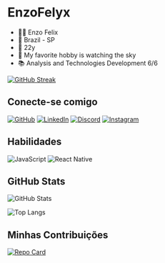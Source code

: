 # EnzoFelyx

- 👨‍💻 Enzo Felix
- 📌 Brazil - SP
- 🌱 22y
- 🔭 My favorite hobby is watching the sky
- 📚 Analysis and Technologies Development 6/6

[![GitHub Streak](https://streak-stats.demolab.com/?user=EnzoFelyx&theme=bear&background=000&border=30A3DC&dates=FFF)](https://git.io/streak-stats)

## Conecte-se comigo

[![GitHub](https://img.shields.io/badge/GitHub-000?style=for-the-badge&logo=github&logoColor=0E76A8)](https://www.github.com/EnzoFelyx/)
[![LinkedIn](https://img.shields.io/badge/LinkedIn-FFF?style=for-the-badge&logo=linkedin&logoColor=0E76A8)](https://www.linkedin.com/in/enzofelyx/)
[![Discord](https://img.shields.io/badge/Discord-FFF?style=for-the-badge&logo=discord)](https://www.discord.com/in/enzu9641/)
[![Instagram](https://img.shields.io/badge/Instagram-FFF?style=for-the-badge&logo=instagram)](https://www.instagram.com/enzo_felyx/)

## Habilidades

![JavaScript](https://img.shields.io/badge/JavaScript-000?style=for-the-badge&logo=javascript)
![React Native](https://img.shields.io/badge/React-Native-000?style=for-the-badge&logo=React-Native)


## GitHub Stats

![GitHub Stats](https://github-readme-stats.vercel.app/api?username=EnzoFelyx&theme=transparent&bg_color=000&border_color=30A3DC&show_icons=true&icon_color=30A3DC&title_color=E94D5F&text_color=FFF)

![Top Langs](https://github-readme-stats-git-masterrstaa-rickstaa.vercel.app/api/top-langs/?username=EnzoFelyx&layout=compact&bg_color=000&border_color=30A3DC&title_color=E94D5F&text_color=FFF)

## Minhas Contribuições

[![Repo Card](https://github-readme-stats.vercel.app/api/pin/?username=EnzoFelyx&repo=voluntaryApp&bg_color=000&border_color=30A3DC&show_icons=true&icon_color=30A3DC&title_color=E94D5F&text_color=FFF)](https://github.com/SEUUSERNAME/SEUREPOSITORIO)
